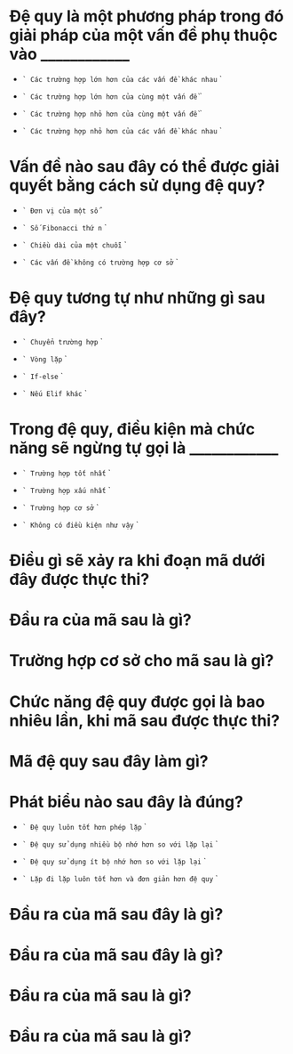 # Đệ quy là một phương pháp trong đó giải pháp của một vấn đề phụ thuộc vào ____________

- `` `
  Các trường hợp lớn hơn của các vấn đề khác nhau
  `` `

- `` `
  Các trường hợp lớn hơn của cùng một vấn đề
  `` `

* `` `
  Các trường hợp nhỏ hơn của cùng một vấn đề
  `` `

- `` `
  Các trường hợp nhỏ hơn của các vấn đề khác nhau
  `` `

# Vấn đề nào sau đây có thể được giải quyết bằng cách sử dụng đệ quy?

- `` `
  Đơn vị của một số
  `` `

- `` `
  Số Fibonacci thứ n
  `` `

- `` `
  Chiều dài của một chuỗi
  `` `

* `` `
  Các vấn đề không có trường hợp cơ sở
  `` `

# Đệ quy tương tự như những gì sau đây?

- `` `
  Chuyển trường hợp
  `` `

* `` `
  Vòng lặp
  `` `

- `` `
  If-else
  `` `

- `` `
  Nếu Elif khác
  `` `

# Trong đệ quy, điều kiện mà chức năng sẽ ngừng tự gọi là ____________

- `` `
  Trường hợp tốt nhất
  `` `

- `` `
  Trường hợp xấu nhất
  `` `

* `` `
  Trường hợp cơ sở
  `` `

- `` `
  Không có điều kiện như vậy
  `` `

# Điều gì sẽ xảy ra khi đoạn mã dưới đây được thực thi?

# Đầu ra của mã sau là gì?

# Trường hợp cơ sở cho mã sau là gì?

# Chức năng đệ quy được gọi là bao nhiêu lần, khi mã sau được thực thi?

# Mã đệ quy sau đây làm gì?

# Phát biểu nào sau đây là đúng?

- `` `
  Đệ quy luôn tốt hơn phép lặp
  `` `

* `` `
  Đệ quy sử dụng nhiều bộ nhớ hơn so với lặp lại
  `` `

- `` `
  Đệ quy sử dụng ít bộ nhớ hơn so với lặp lại
  `` `

- `` `
  Lặp đi lặp luôn tốt hơn và đơn giản hơn đệ quy
  `` `

# Đầu ra của mã sau đây là gì?

# Đầu ra của mã sau đây là gì?

# Đầu ra của mã sau là gì?

# Đầu ra của mã sau là gì?